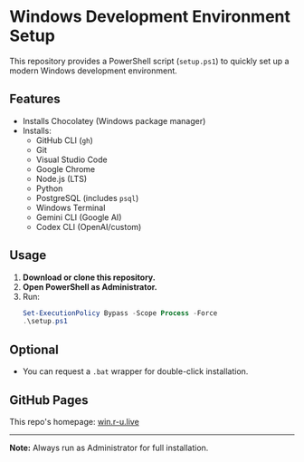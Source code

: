 # Windows Development Environment Setup

This repository provides a PowerShell script (`setup.ps1`) to quickly set up a modern Windows development environment.

## Features
- Installs Chocolatey (Windows package manager)
- Installs:
  - GitHub CLI (`gh`)
  - Git
  - Visual Studio Code
  - Google Chrome
  - Node.js (LTS)
  - Python
  - PostgreSQL (includes `psql`)
  - Windows Terminal
  - Gemini CLI (Google AI)
  - Codex CLI (OpenAI/custom)

## Usage
1. **Download or clone this repository.**
2. **Open PowerShell as Administrator.**
3. Run:
   ```powershell
   Set-ExecutionPolicy Bypass -Scope Process -Force
   .\setup.ps1
   ```

## Optional
- You can request a `.bat` wrapper for double-click installation.

## GitHub Pages
This repo's homepage: [win.r-u.live](https://win.r-u.live)

---

**Note:** Always run as Administrator for full installation.
